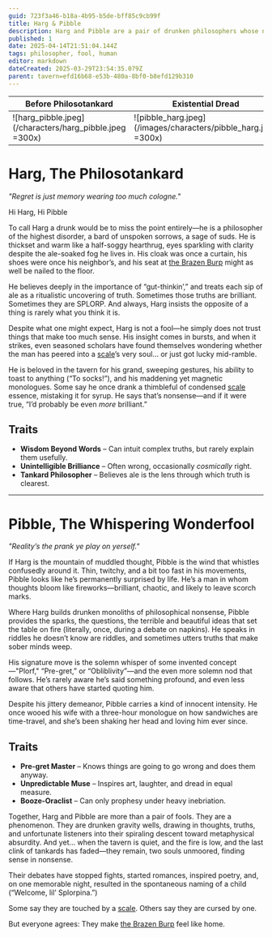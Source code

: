 ```yaml
---
guid: 723f3a46-b18a-4b95-b5de-bff85c9cb99f
title: Harg & Pibble
description: Harg and Pibble are a pair of drunken philosophers whose nonsensical debates and profound insights make the Brazen Burp tavern feel like home.
published: 1
date: 2025-04-14T21:51:04.144Z
tags: philosopher, fool, human
editor: markdown
dateCreated: 2025-03-29T23:54:35.079Z
parent: tavern=efd16b68-e53b-480a-8bf0-b8efd129b310
---
```


| Before Philosotankard | Existential Dread |
| -- | -- |
|![harg_pibble.jpeg](/characters/harg_pibble.jpeg =300x)|![pibble_harg.jpeg](/images/characters/pibble_harg.jpeg =300x)|



# Harg, The Philosotankard
*"Regret is just memory wearing too much cologne."*

Hi Harg, Hi Pibble

To call Harg a drunk would be to miss the point entirely—he is a philosopher of the highest disorder, a bard of unspoken sorrows, a sage of suds. He is thickset and warm like a half-soggy hearthrug, eyes sparkling with clarity despite the ale-soaked fog he lives in. His cloak was once a curtain, his shoes were once his neighbor’s, and his seat at [the Brazen Burp](/geography/settlement/city/city-of-or/shop/the-brazen-burp.md) might as well be nailed to the floor.

He believes deeply in the importance of “gut-thinkin’,” and treats each sip of ale as a ritualistic uncovering of truth. Sometimes those truths are brilliant. Sometimes they are SPLORP. And always, Harg insists the opposite of a thing is rarely what you think it is.

Despite what one might expect, Harg is not a fool—he simply does not trust things that make too much sense. His insight comes in bursts, and when it strikes, even seasoned scholars have found themselves wondering whether the man has peered into a [scale](/geography/landmark/scale.md)’s very soul… or just got lucky mid-ramble.

He is beloved in the tavern for his grand, sweeping gestures, his ability to toast to anything (“To socks!”), and his maddening yet magnetic monologues. Some say he once drank a thimbleful of condensed [scale](/geography/landmark/scale.md) essence, mistaking it for syrup. He says that’s nonsense—and if it were true, “I’d probably be even *more* brilliant.”

## Traits
- **Wisdom Beyond Words** – Can intuit complex truths, but rarely explain them usefully.
- **Unintelligible Brilliance** – Often wrong, occasionally *cosmically* right.
- **Tankard Philosopher** – Believes ale is the lens through which truth is clearest.

---

# Pibble, The Whispering Wonderfool
*"Reality’s the prank ye play on yerself."*

If Harg is the mountain of muddled thought, Pibble is the wind that whistles confusedly around it. Thin, twitchy, and a bit too fast in his movements, Pibble looks like he’s permanently surprised by life. He’s a man in whom thoughts bloom like fireworks—brilliant, chaotic, and likely to leave scorch marks.

Where Harg builds drunken monoliths of philosophical nonsense, Pibble provides the sparks, the questions, the terrible and beautiful ideas that set the table on fire (literally, once, during a debate on napkins). He speaks in riddles he doesn’t know are riddles, and sometimes utters truths that make sober minds weep.

His signature move is the solemn whisper of some invented concept—"Plorf," “Pre-gret,” or “Obliblivity”—and the even more solemn nod that follows. He’s rarely aware he’s said something profound, and even less aware that others have started quoting him.

Despite his jittery demeanor, Pibble carries a kind of innocent intensity. He once wooed his wife with a three-hour monologue on how sandwiches are time-travel, and she’s been shaking her head and loving him ever since.

## Traits
- **Pre-gret Master** – Knows things are going to go wrong and does them anyway.
- **Unpredictable Muse** – Inspires art, laughter, and dread in equal measure.
- **Booze-Oraclist** – Can only prophesy under heavy inebriation.

Together, Harg and Pibble are more than a pair of fools. They are a phenomenon. They are drunken gravity wells, drawing in thoughts, truths, and unfortunate listeners into their spiraling descent toward metaphysical absurdity. And yet… when the tavern is quiet, and the fire is low, and the last clink of tankards has faded—they remain, two souls unmoored, finding sense in nonsense.

Their debates have stopped fights, started romances, inspired poetry, and, on one memorable night, resulted in the spontaneous naming of a child (“Welcome, lil’ Splorpina.”)

Some say they are touched by a [scale](/geography/landmark/scale.md).
Others say they are cursed by one.

But everyone agrees:
They make [the Brazen Burp](/geography/settlement/city/city-of-or/shop/the-brazen-burp.md) feel like home.
